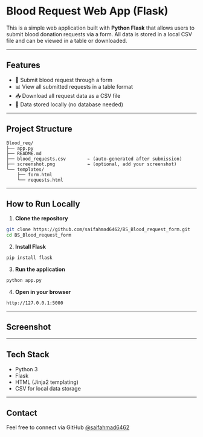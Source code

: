 #  Blood Request Web App (Flask)

This is a simple web application built with **Python Flask** that allows users to submit blood donation requests via a form. All data is stored in a local CSV file and can be viewed in a table or downloaded.

---

##  Features

- 📄 Submit blood request through a form  
- 📊 View all submitted requests in a table format  
- 📥 Download all request data as a CSV file  
- 💾 Data stored locally (no database needed)  

---

##  Project Structure

```
Blood_req/
├── app.py
├── README.md
├── blood_requests.csv        ← (auto-generated after submission)
├── screenshot.png            ← (optional, add your screenshot)
└── templates/
    ├── form.html
    └── requests.html
```

---

##  How to Run Locally

1. **Clone the repository**

```bash
git clone https://github.com/saifahmad6462/BS_Blood_request_form.git
cd BS_Blood_request_form
```

2. **Install Flask**

```bash
pip install flask
```

3. **Run the application**

```bash
python app.py
```

4. **Open in your browser**

```
http://127.0.0.1:5000
```

---

##  Screenshot



<!-- ![Screenshot of Blood Request Form](Blood_req.png) -->
<!-- ![Screenshot of Blood Request Form](Blood_req2.png) -->
<!-- ![Screenshot of Blood Request Form](Blood_req3.png) -->

---

##  Tech Stack

- Python 3  
- Flask  
- HTML (Jinja2 templating)  
- CSV for local data storage  

---

##  Contact

Feel free to connect via GitHub [@saifahmad6462](https://github.com/saifahmad6462)  

